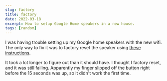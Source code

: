 ```yaml
---
slug: factory
title: factory
date: 2022-03-18
excerpt: How to setup Google Home speakers in a new house.
tags: [random]
---
```


I was having trouble setting up my Google home speakers with the new wifi. The only way to fix it was to factory reset the speaker using [these instructions](https://support.google.com/googlenest/answer/7073477?hl=en#zippy=%2Cgoogle-home-max%2Cgoogle-nest-mini-nd-gen).

It took a lot longer to figure out than it should have. I thought I factory reset, and it was still failing. Apparently my finger slipped off the button right before the 15 seconds was up, so it didn't work the first time.
